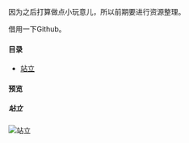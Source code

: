 因为之后打算做点小玩意儿，所以前期要进行资源整理。

借用一下Github。

#### 目录
* [站立](https://github.com/zjhch123/Kirisama_Marisa_Game_Resource#%E7%AB%99%E7%AB%8B)



#### 预览
##### 站立
![站立](https://raw.githubusercontent.com/zjhch123/Kirisama_Marisa_Game_Resource/master/gifs/stand.gif)

